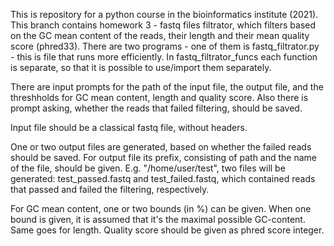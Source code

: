 This is repository for a python course in the bioinformatics institute (2021). This branch contains homework 3 - fastq files filtrator, which filters based on the GC mean content of the reads, their length and their mean quality score (phred33). There are two programs - one of them is fastq_filtrator.py - this is file that runs more efficiently. In fastq_filtrator_funcs each function is separate, so that it is possible to use/import them separately.

There are input prompts for the path of the input file, the output file, and the threshholds for GC mean content, length and quality score. Also there is prompt asking, whether the reads that failed filtering, should be saved.

Input file should be a classical fastq file, without headers.

One or two output files are generated, based on whether the failed reads should be saved. For output file its prefix, consisting of path and the name of the file, should be given. E.g. "/home/user/test", two files will be generated: test_passed.fastq and test_failed.fastq, which contained reads that passed and failed the filtering, respectively.

For GC mean content, one or two bounds (in %) can be given. When one bound is given, it is assumed that it's the maximal possible GC-content. Same goes for length. Quality score should be given as phred score integer. 
